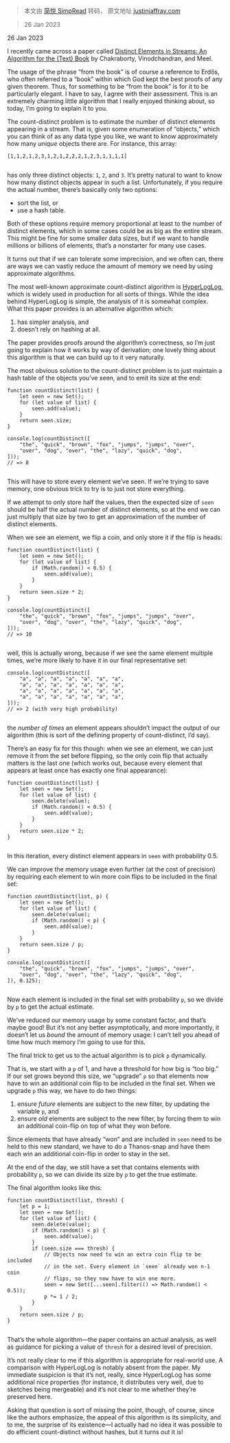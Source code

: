 > 本文由 [简悦 SimpRead](http://ksria.com/simpread/) 转码， 原文地址 [justinjaffray.com](https://justinjaffray.com/a-charming-algorithm-for-count-distinct/)

> 26 Jan 2023

26 Jan 2023

I recently came across a paper called [Distinct Elements in Streams: An Algorithm for the (Text) Book](https://arxiv.org/abs/2301.10191) by Chakraborty, Vinodchandran, and Meel.

The usage of the phrase “from the book” is of course a reference to Erdős, who often referred to a “book” within which God kept the best proofs of any given theorem. Thus, for something to be “from the book” is for it to be particularly elegant. I have to say, I agree with their assessment. This is an extremely charming little algorithm that I really enjoyed thinking about, so today, I’m going to explain it to you.

The count-distinct problem is to estimate the number of distinct elements appearing in a stream. That is, given some enumeration of “objects,” which you can think of as any data type you like, we want to know approximately how many _unique_ objects there are. For instance, this array:

```
[1,1,2,1,2,3,1,2,1,2,2,2,1,2,3,1,1,1,1]


```

has only three distinct objects: `1`, `2`, and `3`. It’s pretty natural to want to know how many distinct objects appear in such a list. Unfortunately, if you require the actual number, there’s basically only two options:

*   sort the list, or
*   use a hash table.

Both of these options require memory proportional at least to the number of distinct elements, which in some cases could be as big as the entire stream. This might be fine for some smaller data sizes, but if we want to handle millions or billions of elements, that’s a nonstarter for many use cases.

It turns out that if we can tolerate some imprecision, and we often can, there are ways we can vastly reduce the amount of memory we need by using approximate algorithms.

The most well-known approximate count-distinct algorithm is [HyperLogLog](https://en.wikipedia.org/wiki/HyperLogLog), which is widely used in production for all sorts of things. While the idea behind HyperLogLog is simple, the analysis of it is somewhat complex. What this paper provides is an alternative algorithm which:

1.  has simpler analysis, and
2.  doesn’t rely on hashing at all.

The paper provides proofs around the algorithm’s correctness, so I’m just going to explain how it works by way of derivation; one lovely thing about this algorithm is that we can build up to it very naturally.

The most obvious solution to the count-distinct problem is to just maintain a hash table of the objects you’ve seen, and to emit its size at the end:

```
function countDistinct(list) {
    let seen = new Set();
    for (let value of list) {
        seen.add(value);
    }
    return seen.size;
}

console.log(countDistinct([
    "the", "quick", "brown", "fox", "jumps", "jumps", "over",
    "over", "dog", "over", "the", "lazy", "quick", "dog",
]));
// => 8


```

This will have to store every element we’ve seen. If we’re trying to save memory, one obvious trick to try is to just not store everything.

If we attempt to only store half the values, then the expected size of `seen` should be half the actual number of distinct elements, so at the end we can just multiply that size by two to get an approximation of the number of distinct elements.

When we see an element, we flip a coin, and only store it if the flip is heads:

```
function countDistinct(list) {
    let seen = new Set();
    for (let value of list) {
        if (Math.random() < 0.5) {
            seen.add(value);
        }
    }
    return seen.size * 2;
}

console.log(countDistinct([
    "the", "quick", "brown", "fox", "jumps", "jumps", "over",
    "over", "dog", "over", "the", "lazy", "quick", "dog",
]));
// => 10


```

well, this is actually wrong, because if we see the same element multiple times, we’re more likely to have it in our final representative set:

```
console.log(countDistinct([
    "a", "a", "a", "a", "a", "a", "a",
    "a", "a", "a", "a", "a", "a", "a",
    "a", "a", "a", "a", "a", "a", "a",
    "a", "a", "a", "a", "a", "a", "a",
]));
// => 2 (with very high probability)


```

the _number of times_ an element appears shouldn’t impact the output of our algorithm (this is sort of the defining property of count-distinct, I’d say).

There’s an easy fix for this though: when we see an element, we can just remove it from the set before flipping, so the only coin flip that actually matters is the last one (which works out, because every element that appears at least once has exactly one final appearance):

```
function countDistinct(list) {
    let seen = new Set();
    for (let value of list) {
        seen.delete(value);
        if (Math.random() < 0.5) {
            seen.add(value);
        }
    }
    return seen.size * 2;
}


```

In this iteration, every distinct element appears in `seen` with probability 0.5.

We can improve the memory usage even further (at the cost of precision) by requiring each element to win more coin flips to be included in the final set:

```
function countDistinct(list, p) {
    let seen = new Set();
    for (let value of list) {
        seen.delete(value);
        if (Math.random() < p) {
            seen.add(value);
        }
    }
    return seen.size / p;
}

console.log(countDistinct([
    "the", "quick", "brown", "fox", "jumps", "jumps", "over",
    "over", "dog", "over", "the", "lazy", "quick", "dog",
]), 0.125);


```

Now each element is included in the final set with probability `p`, so we divide by `p` to get the actual estimate.

We’ve reduced our memory usage by some constant factor, and that’s maybe good! But it’s not any better asymptotically, and more importantly, it doesn’t let us _bound_ the amount of memory usage: I can’t tell you ahead of time how much memory I’m going to use for this.

The final trick to get us to the actual algorithm is to pick `p` dynamically.

That is, we start with a `p` of 1, and have a threshold for how big is “too big.” If our set grows beyond this size, we “upgrade” `p` so that elements now have to win an additional coin flip to be included in the final set. When we upgrade `p` this way, we have to do two things:

1.  ensure _future_ elements are subject to the new filter, by updating the variable `p`, and
2.  ensure _old_ elements are subject to the new filter, by forcing them to win an additional coin-flip on top of what they won before.

Since elements that have already “won” and are included in `seen` need to be held to this new standard, we have to do a Thanos-snap and have them each win an additional coin-flip in order to stay in the set.

At the end of the day, we still have a set that contains elements with probability `p`, so we can divide its size by `p` to get the true estimate.

The final algorithm looks like this:

```
function countDistinct(list, thresh) {
    let p = 1;
    let seen = new Set();
    for (let value of list) {
        seen.delete(value);
        if (Math.random() < p) {
            seen.add(value);
        }
        if (seen.size === thresh) {
            // Objects now need to win an extra coin flip to be included
            // in the set. Every element in `seen` already won n-1 coin
            // flips, so they now have to win one more.
            seen = new Set([...seen].filter(() => Math.random() < 0.5));
            p *= 1 / 2;
        }
    }
    return seen.size / p;
}


```

That’s the whole algorithm—the paper contains an actual analysis, as well as guidance for picking a value of `thresh` for a desired level of precision.

It’s not really clear to me if this algorithm is appropriate for real-world use. A comparison with HyperLogLog is notably absent from the paper. My immediate suspicion is that it’s not, really, since HyperLogLog has some additional nice properties (for instance, it distributes very well, due to sketches being mergeable) and it’s not clear to me whether they’re preserved here.

Asking that question is sort of missing the point, though, of course, since like the authors emphasize, the appeal of this algorithm is its simplicity, and to me, the surprise of its existence—I actually had no idea it was possible to do efficient count-distinct without hashes, but it turns out it is!